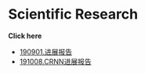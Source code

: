 # Scientific Research

**Click here**

* [190901.进展报告](https://nbviewer.jupyter.org/github/MoChen-bop/Course-Experiments/blob/master/research/190901.进展报告.pdf)
* [191008.CRNN进展报告](https://nbviewer.jupyter.org/github/MoChen-bop/Course-Experiments/blob/master/research/191008.CRNN进展报告.pdf)
